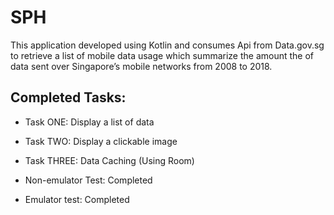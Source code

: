# SPH

This application developed using Kotlin and consumes Api from Data.gov.sg to retrieve a list of mobile data usage which summarize the amount the of data sent over Singapore’s mobile networks from 2008 to 2018.

## Completed Tasks:
 - Task ONE: Display a list of data
 - Task TWO: Display a clickable image
 - Task THREE: Data Caching (Using Room)

- Non-emulator Test: Completed
- Emulator test: Completed
